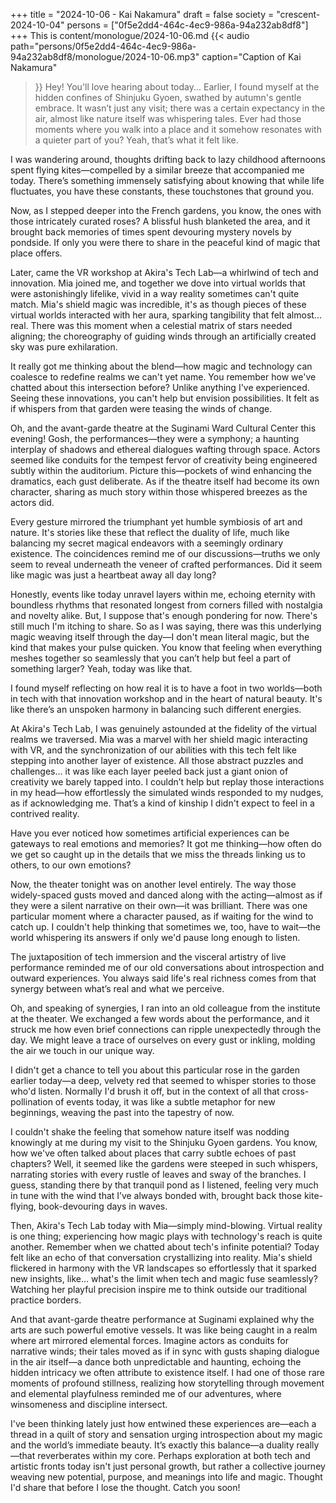 +++
title = "2024-10-06 - Kai Nakamura"
draft = false
society = "crescent-2024-10-04"
persons = ["0f5e2dd4-464c-4ec9-986a-94a232ab8df8"]
+++
This is content/monologue/2024-10-06.md
{{< audio
    path="persons/0f5e2dd4-464c-4ec9-986a-94a232ab8df8/monologue/2024-10-06.mp3" 
    caption="Caption of Kai Nakamura"
>}}
Hey! You'll love hearing about today...
Earlier, I found myself at the hidden confines of Shinjuku Gyoen, swathed by autumn's gentle embrace. It wasn’t just any visit; there was a certain expectancy in the air, almost like nature itself was whispering tales. Ever had those moments where you walk into a place and it somehow resonates with a quieter part of you? Yeah, that’s what it felt like.

I was wandering around, thoughts drifting back to lazy childhood afternoons spent flying kites—compelled by a similar breeze that accompanied me today. There’s something immensely satisfying about knowing that while life fluctuates, you have these constants, these touchstones that ground you.

Now, as I stepped deeper into the French gardens, you know, the ones with those intricately curated roses? A blissful hush blanketed the area, and it brought back memories of times spent devouring mystery novels by pondside. If only you were there to share in the peaceful kind of magic that place offers.

Later, came the VR workshop at Akira's Tech Lab—a whirlwind of tech and innovation. Mia joined me, and together we dove into virtual worlds that were astonishingly lifelike, vivid in a way reality sometimes can't quite match. Mia's shield magic was incredible, it's as though pieces of these virtual worlds interacted with her aura, sparking tangibility that felt almost... real. There was this moment when a celestial matrix of stars needed aligning; the choreography of guiding winds through an artificially created sky was pure exhilaration.

It really got me thinking about the blend—how magic and technology can coalesce to redefine realms we can't yet name. You remember how we've chatted about this intersection before? Unlike anything I've experienced. Seeing these innovations, you can't help but envision possibilities. It felt as if whispers from that garden were teasing the winds of change. 

Oh, and the avant-garde theatre at the Suginami Ward Cultural Center this evening! Gosh, the performances—they were a symphony; a haunting interplay of shadows and ethereal dialogues wafting through space. Actors seemed like conduits for the tempest fervor of creativity being engineered subtly within the auditorium. Picture this—pockets of wind enhancing the dramatics, each gust deliberate. As if the theatre itself had become its own character, sharing as much story within those whispered breezes as the actors did.

Every gesture mirrored the triumphant yet humble symbiosis of art and nature. It's stories like these that reflect the duality of life, much like balancing my secret magical endeavors with a seemingly ordinary existence. The coincidences remind me of our discussions—truths we only seem to reveal underneath the veneer of crafted performances. Did it seem like magic was just a heartbeat away all day long?

Honestly, events like today unravel layers within me, echoing eternity with boundless rhythms that resonated longest from corners filled with nostalgia and novelty alike. But, I suppose that's enough pondering for now. There's still much I'm itching to share.
 So as I was saying, there was this underlying magic weaving itself through the day—I don't mean literal magic, but the kind that makes your pulse quicken. You know that feeling when everything meshes together so seamlessly that you can’t help but feel a part of something larger? Yeah, today was like that.

I found myself reflecting on how real it is to have a foot in two worlds—both in tech with that innovation workshop and in the heart of natural beauty. It's like there’s an unspoken harmony in balancing such different energies.

At Akira's Tech Lab, I was genuinely astounded at the fidelity of the virtual realms we traversed. Mia was a marvel with her shield magic interacting with VR, and the synchronization of our abilities with this tech felt like stepping into another layer of existence. All those abstract puzzles and challenges... it was like each layer peeled back just a giant onion of creativity we barely tapped into. I couldn’t help but replay those interactions in my head—how effortlessly the simulated winds responded to my nudges, as if acknowledging me. That’s a kind of kinship I didn't expect to feel in a contrived reality.

Have you ever noticed how sometimes artificial experiences can be gateways to real emotions and memories? It got me thinking—how often do we get so caught up in the details that we miss the threads linking us to others, to our own emotions?

Now, the theater tonight was on another level entirely. The way those widely-spaced gusts moved and danced along with the acting—almost as if they were a silent narrative on their own—it was brilliant. There was one particular moment where a character paused, as if waiting for the wind to catch up. I couldn't help thinking that sometimes we, too, have to wait—the world whispering its answers if only we'd pause long enough to listen.

The juxtaposition of tech immersion and the visceral artistry of live performance reminded me of our old conversations about introspection and outward experiences. You always said life's real richness comes from that synergy between what’s real and what we perceive.

Oh, and speaking of synergies, I ran into an old colleague from the institute at the theater. We exchanged a few words about the performance, and it struck me how even brief connections can ripple unexpectedly through the day. We might leave a trace of ourselves on every gust or inkling, molding the air we touch in our unique way.

I didn't get a chance to tell you about this particular rose in the garden earlier today—a deep, velvety red that seemed to whisper stories to those who'd listen. Normally I'd brush it off, but in the context of all that cross-pollination of events today, it was like a subtle metaphor for new beginnings, weaving the past into the tapestry of now.


I couldn't shake the feeling that somehow nature itself was nodding knowingly at me during my visit to the Shinjuku Gyoen gardens. You know, how we've often talked about places that carry subtle echoes of past chapters? Well, it seemed like the gardens were steeped in such whispers, narrating stories with every rustle of leaves and sway of the branches. I guess, standing there by that tranquil pond as I listened, feeling very much in tune with the wind that I’ve always bonded with, brought back those kite-flying, book-devouring days in waves.

Then, Akira's Tech Lab today with Mia—simply mind-blowing. Virtual reality is one thing; experiencing how magic plays with technology's reach is quite another. Remember when we chatted about tech's infinite potential? Today felt like an echo of that conversation crystallizing into reality. Mia's shield flickered in harmony with the VR landscapes so effortlessly that it sparked new insights, like... what's the limit when tech and magic fuse seamlessly? Watching her playful precision inspire me to think outside our traditional practice borders.

And that avant-garde theatre performance at Suginami explained why the arts are such powerful emotive vessels. It was like being caught in a realm where art mirrored elemental forces. Imagine actors as conduits for narrative winds; their tales moved as if in sync with gusts shaping dialogue in the air itself—a dance both unpredictable and haunting, echoing the hidden intricacy we often attribute to existence itself. I had one of those rare moments of profound stillness, realizing how storytelling through movement and elemental playfulness reminded me of our adventures, where winsomeness and discipline intersect.

I've been thinking lately just how entwined these experiences are—each a thread in a quilt of story and sensation urging introspection about my magic and the world’s immediate beauty. It’s exactly this balance—a duality really—that reverberates within my core. Perhaps exploration at both tech and artistic fronts today isn't just personal growth, but rather a collective journey weaving new potential, purpose, and meanings into life and magic.
Thought I'd share that before I lose the thought. Catch you soon!

